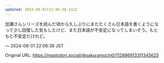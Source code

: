 ```yaml
---
updated: 2024-08-01T13:06:38.131Z
---
```


<p>加瀬さんシリーズを読んだ頃から久しぶりにまたたくさん日本語を書くようになって少し回復した気もしたけど、また日本語が不安定になってしまいそう。もともと不安定だけれど。</p>

&mdash; 2024-08-01 22:06:38 JST

Original URL: https://mastodon.social/@sakuramochi0/112886913311345625
